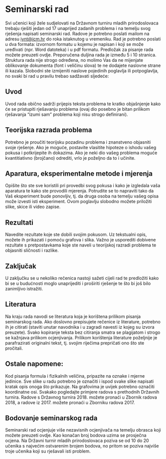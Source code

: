 # Seminarski rad
Svi učenici koji žele sudjelovati na Državnom turniru mladih prirodoslovaca trebaju rješiti jedan od 17 unaprijed zadanih problema i na temelju svog rješenja napisati seminarski rad. Radove je potrebno poslati mailom na adresu iynt@icm.hr do roka istaknutog u vremeniku. Rad je potrebno poslati u dva formata: izvornom formatu u kojemu je napisan i koji se može uređivati (npr. Word datoteka) i u pdf formatu.
Predložak za pisanje rada možete preuzeti ovdje. Preporučena duljina rada je između 5 i 10 stranica. Struktura rada nije strogo određena, no molimo Vas da ne mijenjate oblikovanje dokumenta (font i veličinu slova) te ne dodajete naslovne strane ili kazala. Slobodni ste izmijeniti naslove pojedinih poglavlja ili potpoglavlja, no svaki bi rad u pravilu trebao sadžavati sljedeće:

## Uvod
Uvod rada obično sadrži prijepis teksta problema te kratko objašnjenje kako će se pristupiti rješavanju problema (ovaj dio posebno je bitan prilikom rješavanja “izumi sam” problema koji nisu strogo definirani).

## Teorijska razrada problema
Potrebno je proučiti teorijsku pozadinu problema i znanstveno objasniti svoje rješenje. Ako je moguće, postavite vlasitite hipoteze o ishodu vašeg pokusa i potkrijepite ih dokazima.
Ako je neki dio vašeg problema moguće kvantitiativno (brojčano) odrediti, vrlo je poželjno da to i učinite.

## Aparatura, eksperimentalne metode i mjerenja
Opišite što ste sve koristili pri provedbi svog pokusa i kako je izgledala vaša aparatura te kako ste provodili mjerenja. Potrudite se to napraviti tako da Vaš eksperiment bude ponovljiv, tj. da druga osoba na temelju vašeg opisa može izvesti isti eksperiment.
Ovom poglavlju slobodno možete priložiti slike, skice ili video zapise.

## Rezultati
Navedite rezultate koje ste dobili svojim pokusom. Uz tekstualni opis, možete ih prikazati i pomoću grafova i slika. Važno je usporediti dobivene rezultate s pretpostavkama koje ste naveli u teorijskoj razradi problema te objasniti sličnosti i razlike.

## Zaključak
U zaključku se u nekoliko rečenica nastoji sažeti cijeli rad te predložiti kako bi se u budućnosti moglo unaprijediti i proširiti rješenje te što bi još bilo zanimljivo istražiti.

## Literatura
Na kraju rada navodi se literatura koja je korištena prilikom pisanja seminarskog rada.
Ako doslovno prepisujete rečenice iz literature, potrebno ih je citirati (staviti unutar navodnika i u zagradi navesti iz kojeg su izvora preuzete). Svako kopiranje teksta bez citiranja smatra se plagijatom i strogo se kažnjava prilikom ocjenjivanja.
Prilikom korištenja literature poželjnije je parafrazirati originalni tekst, tj. svojim riječima prepričati ono što ste pročitali.

## Ostale napomene:
Kod pisanja formula i fizikalnih veličina, pripazite na oznake i mjerne jedinice.
Sve slike u radu potrebno je označiti i ispod svake slike napisati kratak opis onoga što prikazuje.
Na grafovima je uvijek potrebno označiti koordinatne osi.
Svakako pogledajte primjere radova s prethodnih Državnih turnira. Radove s Državnog turnira 2018. možete pronaći u Zbornik radova 2018, a radove iz 2017. možete pronaći u Zborniku radova 2017.

## Bodovanje seminarskog rada
Seminarski rad ocjenjuje više nezavisnih ocjenjivača na temelju obrasca koji možete preuzeti ovdje. Kao konačan broj bodova uzima se prosječna ocjena.
Na Državni turnir mladih prirodoslovaca poziva se od 10 do 20 učenika s najvećim ostvarenim brojem bodova, no pritom se poziva najviše troje učenika koji su rješavali isti problem.